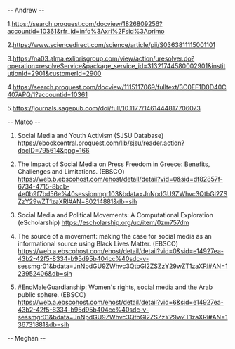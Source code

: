 -- Andrew -- 

1.https://search.proquest.com/docview/1826809256?accountid=10361&rfr_id=info%3Axri%2Fsid%3Aprimo


2.https://www.sciencedirect.com/science/article/pii/S0363811115001101


3.https://na03.alma.exlibrisgroup.com/view/action/uresolver.do?operation=resolveService&package_service_id=31321744580002901&institutionId=2901&customerId=2900


4.https://search.proquest.com/docview/1115117069/fulltext/3C0EF1D0D40C407APQ/1?accountid=10361


5.https://journals.sagepub.com/doi/full/10.1177/1461444817706073


-- Mateo --

1. Social Media and Youth Activism (SJSU Database)
https://ebookcentral.proquest.com/lib/sjsu/reader.action?docID=795614&ppg=166

2. The Impact of Social Media on Press Freedom in Greece: Benefits, Challenges and Limitations. (EBSCO)
https://web.b.ebscohost.com/ehost/detail/detail?vid=0&sid=df82857f-6734-4715-8bcb-4e0b9f7bd56e%40sessionmgr103&bdata=JnNpdGU9ZWhvc3QtbGl2ZSZzY29wZT1zaXRl#AN=80214881&db=sih

3. Social Media and Political Movements: A Computational Exploration (eScholarship)
https://escholarship.org/uc/item/0zm757dm

4. The source of a movement: making the case for social media as an informational source using Black Lives Matter. (EBSCO)
https://web.a.ebscohost.com/ehost/detail/detail?vid=0&sid=e14927ea-43b2-42f5-8334-b95d95b404cc%40sdc-v-sessmgr01&bdata=JnNpdGU9ZWhvc3QtbGl2ZSZzY29wZT1zaXRl#AN=123952406&db=sih

5. #EndMaleGuardianship: Women's rights, social media and the Arab public sphere. (EBSCO)
https://web.a.ebscohost.com/ehost/detail/detail?vid=6&sid=e14927ea-43b2-42f5-8334-b95d95b404cc%40sdc-v-sessmgr01&bdata=JnNpdGU9ZWhvc3QtbGl2ZSZzY29wZT1zaXRl#AN=136731881&db=sih

-- Meghan --
